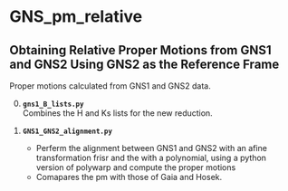 # GNS_pm_relative

## Obtaining Relative Proper Motions from GNS1 and GNS2 Using GNS2 as the Reference Frame

Proper motions calculated from GNS1 and GNS2 data.

0. **`gns1_B_lists.py`**  
   Combines the H and Ks lists for the new reduction.
   
1. **`GNS1_GNS2_alignment.py`**
   - Perferm the alignment between GNS1 and GNS2 with an afine transformation frisr and the with a polynomial, using a python version of polywarp and compute the proper motions
   - Comapares the pm with those of Gaia and Hosek.